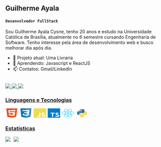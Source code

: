 ## Guilherme Ayala
**`Desenvolvedor FullStack`**<br><br>
Sou Guilherme Ayala Cysne, tenho 20 anos e estudo na Universidade Católica de Brasília, atualmente no 6 semestre cursando Engenharia de Software. Tenho interesse pela área de desenvolvimento web e busco melhorar dia após dia.

- 🔭 Projeto atual: Uma Livraria
- 🌱 Aprendendo: Javascript e ReactJS
- 📫 Contatos: Gmail/LinkedIn

<div><br>
  <a href="https://github.com/GuilhermeAyala" target="_blank"><img src=	https://img.shields.io/badge/GitHub-100000?style=for-the-badge&logo=github&logoColor=white>
  <a href="mailto:guiacysne@gmail.com" target="_blank"><img src="https://img.shields.io/badge/Gmail-D14836?style=for-the-badge&logo=gmail&logoColor=white">
  <a href="https://www.linkedin.com/in/guilherme-ayala-cysne-455918262" target="_blank"><img src="https://img.shields.io/badge/LinkedIn-0077B5?style=for-the-badge&logo=linkedin&logoColor=white">
</div>

### Linguagens e Tecnologias
<div style="display: inline-block">
  <img align="center" alt="html" height="30" width="40" src="https://raw.githubusercontent.com/devicons/devicon/master/icons/html5/html5-original.svg"/>
  <img align="center" alt="css" height="30" width="40" src="https://raw.githubusercontent.com/devicons/devicon/master/icons/css3/css3-original.svg"/>
  <img align="center" alt="JS" height="30" width="40" src="https://raw.githubusercontent.com/devicons/devicon/master/icons/javascript/javascript-plain.svg"/>
  <img align="center" alt="TS" height="30" width="40" src="https://raw.githubusercontent.com/devicons/devicon/master/icons/typescript/typescript-original.svg"/>
  <img align="center" alt="ReactJS" height="30" width="40" src="https://raw.githubusercontent.com/devicons/devicon/master/icons/react/react-original.svg"/>
  <img align="center" alt="Python" height="30" width="40" src="https://raw.githubusercontent.com/devicons/devicon/master/icons/python/python-original.svg"/>
</div>

### Estatísticas

 <img align="left" height="200" style="padding-right: 10px;" src="https://github-readme-stats.vercel.app/api?username=GuilhermeAyala&show_icons-true&theme=dark&include_all_commits-true&count_private=true"/>
  <img align="left" height="200" style="padding-right: 10px;" src="https://github-readme-stats.vercel.app/api/top-langs?username=GuilhermeAyala&layout=compact&langs_count=16&theme=dark"/>
